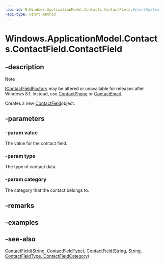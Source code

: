 ----api-id: M:Windows.ApplicationModel.Contacts.ContactField.#ctor(System.String,Windows.ApplicationModel.Contacts.ContactFieldType,Windows.ApplicationModel.Contacts.ContactFieldCategory)
-api-type: winrt method
---<!-- Method syntaxpublic ContactField(System.String value, Windows.ApplicationModel.Contacts.ContactFieldType type, Windows.ApplicationModel.Contacts.ContactFieldCategory category)--># Windows.ApplicationModel.Contacts.ContactField.ContactField## -description> [!NOTE]> [IContactFieldFactory](icontactfieldfactory.md) may be altered or unavailable for releases after Windows 8.1. Instead, use [ContactPhone](contactphone.md) or [ContactEmail](contactemail.md).Creates a new [ContactField](contactfield.md)object.## -parameters### -param valueThe value for the contact field.### -param typeThe type of contact data.### -param categoryThe category that the contact belongs to.## -remarks## -examples## -see-also[ContactField(String, ContactFieldType)](contactfield_contactfield_2065220202.md), [ContactField(String, String, ContactFieldType, ContactFieldCategory)](contactfield_contactfield_1768314280.md)